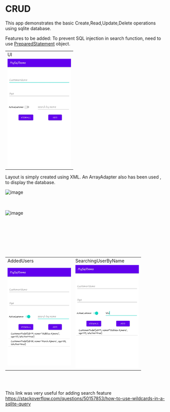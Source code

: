 # CRUD
This app demonstrates the basic Create,Read,Update,Delete operations using sqlite database.

Features to be added: To prevent SQL injection in search function, need to use [PreparedStatement](https://docs.oracle.com/javase/tutorial/jdbc/basics/prepared.html) object.
<div align="center">
<table>
  <tr>
    <td>UI</td>
    
    
  </tr>
  <tr>
    <td><img src="images/App (2).jpg" width=200 ></td>
    
  </tr>
 </table>
  
  </div>
  
 Layout is simply created using XML. An ArrayAdapter also has been used , to display the database.
 
 
 ![image](https://user-images.githubusercontent.com/51504937/147343046-50cdf4a6-f2ac-43d6-b0e3-8d98ffbc1ea8.png)
 
 <br/><br/>
 ![image](https://user-images.githubusercontent.com/51504937/147343879-fd383aeb-1021-430a-af15-aa20610ed03d.png)

<br/><br/>
<br/><br/>
<br/><br/>

<div align="center">
<table>
  <tr>
    <td>AddedUsers</td>
     <td>SearchingUserByName</td>
    
  <tr>
    <td><img src="images/AddedUsers.jpg" width=200 ></td>
    <td><img src="images/Searching.jpg" width=200 ></td>
    
  </tr>
 </table>

</div>
<br/><br/>




This link was very useful for adding search feature https://stackoverflow.com/questions/50157853/how-to-use-wildcards-in-a-sqlite-query
